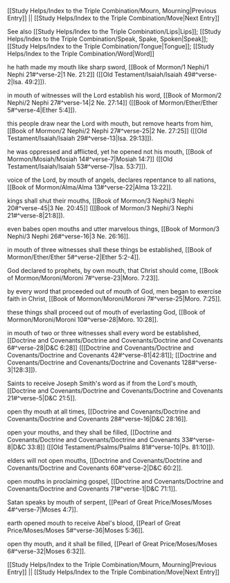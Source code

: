 [[Study Helps/Index to the Triple Combination/Mourn, Mourning|Previous Entry]]  ||  [[Study Helps/Index to the Triple Combination/Move|Next Entry]]

 See also [[Study Helps/Index to the Triple Combination/Lips|Lips]]; [[Study Helps/Index to the Triple Combination/Speak, Spake, Spoken|Speak]]; [[Study Helps/Index to the Triple Combination/Tongue|Tongue]]; [[Study Helps/Index to the Triple Combination/Word|Word]]

 he hath made my mouth like sharp sword, [[Book of Mormon/1 Nephi/1 Nephi 21#^verse-2|1 Ne. 21:2]] ([[Old Testament/Isaiah/Isaiah 49#^verse-2|Isa. 49:2]]).

 in mouth of witnesses will the Lord establish his word, [[Book of Mormon/2 Nephi/2 Nephi 27#^verse-14|2 Ne. 27:14]] ([[Book of Mormon/Ether/Ether 5#^verse-4|Ether 5:4]]).

 this people draw near the Lord with mouth, but remove hearts from him, [[Book of Mormon/2 Nephi/2 Nephi 27#^verse-25|2 Ne. 27:25]] ([[Old Testament/Isaiah/Isaiah 29#^verse-13|Isa. 29:13]]).

 he was oppressed and afflicted, yet he opened not his mouth, [[Book of Mormon/Mosiah/Mosiah 14#^verse-7|Mosiah 14:7]] ([[Old Testament/Isaiah/Isaiah 53#^verse-7|Isa. 53:7]]).

 voice of the Lord, by mouth of angels, declares repentance to all nations, [[Book of Mormon/Alma/Alma 13#^verse-22|Alma 13:22]].

 kings shall shut their mouths, [[Book of Mormon/3 Nephi/3 Nephi 20#^verse-45|3 Ne. 20:45]] ([[Book of Mormon/3 Nephi/3 Nephi 21#^verse-8|21:8]]).

 even babes open mouths and utter marvelous things, [[Book of Mormon/3 Nephi/3 Nephi 26#^verse-16|3 Ne. 26:16]].

 in mouth of three witnesses shall these things be established, [[Book of Mormon/Ether/Ether 5#^verse-2|Ether 5:2-4]].

 God declared to prophets, by own mouth, that Christ should come, [[Book of Mormon/Moroni/Moroni 7#^verse-23|Moro. 7:23]].

 by every word that proceeded out of mouth of God, men began to exercise faith in Christ, [[Book of Mormon/Moroni/Moroni 7#^verse-25|Moro. 7:25]].

 these things shall proceed out of mouth of everlasting God, [[Book of Mormon/Moroni/Moroni 10#^verse-28|Moro. 10:28]].

 in mouth of two or three witnesses shall every word be established, [[Doctrine and Covenants/Doctrine and Covenants/Doctrine and Covenants 6#^verse-28|D&C 6:28]] ([[Doctrine and Covenants/Doctrine and Covenants/Doctrine and Covenants 42#^verse-81|42:81]]; [[Doctrine and Covenants/Doctrine and Covenants/Doctrine and Covenants 128#^verse-3|128:3]]).

 Saints to receive Joseph Smith's word as if from the Lord's mouth, [[Doctrine and Covenants/Doctrine and Covenants/Doctrine and Covenants 21#^verse-5|D&C 21:5]].

 open thy mouth at all times, [[Doctrine and Covenants/Doctrine and Covenants/Doctrine and Covenants 28#^verse-16|D&C 28:16]].

 open your mouths, and they shall be filled, [[Doctrine and Covenants/Doctrine and Covenants/Doctrine and Covenants 33#^verse-8|D&C 33:8]] ([[Old Testament/Psalms/Psalms 81#^verse-10|Ps. 81:10]]).

 elders will not open mouths, [[Doctrine and Covenants/Doctrine and Covenants/Doctrine and Covenants 60#^verse-2|D&C 60:2]].

 open mouths in proclaiming gospel, [[Doctrine and Covenants/Doctrine and Covenants/Doctrine and Covenants 71#^verse-1|D&C 71:1]].

 Satan speaks by mouth of serpent, [[Pearl of Great Price/Moses/Moses 4#^verse-7|Moses 4:7]].

 earth opened mouth to receive Abel's blood, [[Pearl of Great Price/Moses/Moses 5#^verse-36|Moses 5:36]].

 open thy mouth, and it shall be filled, [[Pearl of Great Price/Moses/Moses 6#^verse-32|Moses 6:32]].

[[Study Helps/Index to the Triple Combination/Mourn, Mourning|Previous Entry]]  ||  [[Study Helps/Index to the Triple Combination/Move|Next Entry]]
